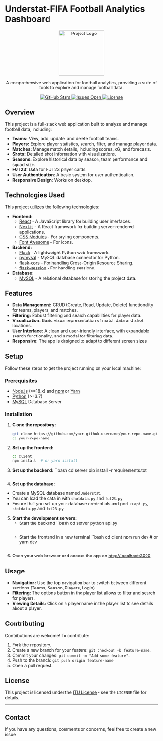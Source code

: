 # Understat-FIFA Football Analytics Dashboard

<p align="center">
  <img src="https://placehold.co/200x100/1a1a1a/ddd?text=Dashboard+Logo" alt="Project Logo" width="150"/>
</p>

<p align="center">
  A comprehensive web application for football analytics, providing a suite of tools to explore and manage football data.
</p>

<p align="center">
  <a href="https://github.com/abozten/BLG317E2024Understat">
    <img src="https://img.shields.io/github/stars/abozten/BLG317E2024Understat?style=social" alt="GitHub Stars"/>
  </a>
  <a href="https://github.com/abozten/BLG317E2024Understat/issues">
        <img src="https://img.shields.io/github/issues/your-github-username/your-repo-name" alt="Issues Open"/>
    </a>
  <a href="https://github.com/abozten/BLG317E2024Understat/blob/main/LICENSE">
        <img src="https://img.shields.io/github/license/abozten/BLG317E2024Understat" alt="License">
  </a>
</p>

## Overview

This project is a full-stack web application built to analyze and manage football data, including:

*   **Teams:** View, add, update, and delete football teams.
*   **Players:** Explore player statistics, search, filter, and manage player data.
*   **Matches:** Manage match details, including scores, xG, and forecasts.
*   **Shots:** Detailed shot information with visualizations.
*   **Seasons:** Explore historical data by season, team performance and squad size.
*   **FUT23:** Data for FUT23 player cards
*   **User Authentication**: A basic system for user authentication.
*   **Responsive Design**: Works on desktop.

## Technologies Used

This project utilizes the following technologies:

*   **Frontend:**
    *   [React](https://reactjs.org/) - A JavaScript library for building user interfaces.
    *   [Next.js](https://nextjs.org/) - A React framework for building server-rendered applications.
    *   [CSS Modules](https://github.com/css-modules/css-modules) - For styling components.
    *   [Font Awesome](https://fontawesome.com/) - For icons.
*   **Backend:**
    *   [Flask](https://flask.palletsprojects.com/en/2.3.x/) - A lightweight Python web framework.
    *   [pymysql](https://pymysql.readthedocs.io/en/latest/) - MySQL database connector for Python.
    *   [flask-cors](https://flask-cors.readthedocs.io/en/latest/) - For handling Cross-Origin Resource Sharing.
    *    [flask-session](https://flask-session.readthedocs.io/en/latest/) - For handling sessions.
*   **Database:**
    *   [MySQL](https://www.mysql.com/) - A relational database for storing the project data.

## Features

*   **Data Management:** CRUD (Create, Read, Update, Delete) functionality for teams, players, and matches.
*   **Filtering:** Robust filtering and search capabilities for player data.
*    **Visualization:** Basic visual representation of match data and shot locations.
*   **User Interface**: A clean and user-friendly interface, with expandable search functionality, and a modal for filtering data.
*    **Responsive**: The app is designed to adapt to different screen sizes.

## Setup

Follow these steps to get the project running on your local machine:

### Prerequisites

*   [Node.js](https://nodejs.org/) (>=18.x) and [npm](https://www.npmjs.com/) or [Yarn](https://yarnpkg.com/)
*   [Python](https://www.python.org/) (>=3.7)
*   [MySQL](https://www.mysql.com/) Database Server

### Installation

1.  **Clone the repository:**

    ```bash
    git clone https://github.com/your-github-username/your-repo-name.git
    cd your-repo-name
    ```
2.  **Set up the frontend:**
    ```bash
    cd client
    npm install  # or yarn install
    ```
3.  **Set up the backend:**
   ``bash
    cd server
    pip install -r requirements.txt
    ```
4.  **Set up the database:**
   *   Create a MySQL database named `Understat`.
   *  You can load the data in with `shotdata.py` and `fut23.py`
   *  Ensure that you set up your database credentials and port in `api.py`, `shotdata.py` and `fut23.py`
  
5.  **Start the development servers:**
    *  Start the backend
       ``bash
       cd server
       python api.py
        ```
    *  Start the frontend in a new terminal
       ``bash
       cd client
       npm run dev  # or yarn dev
        ```
6. Open your web browser and access the app on <a href="http://localhost:3000">http://localhost:3000</a>

## Usage

*   **Navigation:** Use the top navigation bar to switch between different sections (Teams, Season, Players, Login).
*   **Filtering:** The options button in the player list allows to filter and search for players.
*   **Viewing Details:** Click on a player name in the player list to see details about a player.

## Contributing

Contributions are welcome! To contribute:

1.  Fork the repository.
2.  Create a new branch for your feature: `git checkout -b feature-name`.
3.  Commit your changes: `git commit -m "Add some feature"`.
4.  Push to the branch: `git push origin feature-name`.
5.  Open a pull request.

## License

This project is licensed under the [ITU License](LICENSE) - see the `LICENSE` file for details.

---
## Contact

If you have any questions, comments or concerns, feel free to create a new issue.
